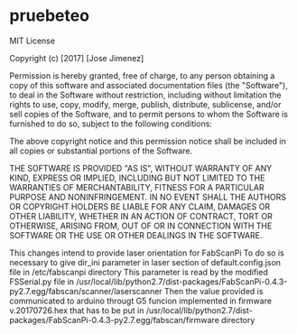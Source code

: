 # pruebeteo
MIT License

Copyright (c) [2017] [Jose Jimenez]

Permission is hereby granted, free of charge, to any person obtaining a copy
of this software and associated documentation files (the "Software"), to deal
in the Software without restriction, including without limitation the rights
to use, copy, modify, merge, publish, distribute, sublicense, and/or sell
copies of the Software, and to permit persons to whom the Software is
furnished to do so, subject to the following conditions:

The above copyright notice and this permission notice shall be included in all
copies or substantial portions of the Software.

THE SOFTWARE IS PROVIDED "AS IS", WITHOUT WARRANTY OF ANY KIND, EXPRESS OR
IMPLIED, INCLUDING BUT NOT LIMITED TO THE WARRANTIES OF MERCHANTABILITY,
FITNESS FOR A PARTICULAR PURPOSE AND NONINFRINGEMENT. IN NO EVENT SHALL THE
AUTHORS OR COPYRIGHT HOLDERS BE LIABLE FOR ANY CLAIM, DAMAGES OR OTHER
LIABILITY, WHETHER IN AN ACTION OF CONTRACT, TORT OR OTHERWISE, ARISING FROM,
OUT OF OR IN CONNECTION WITH THE SOFTWARE OR THE USE OR OTHER DEALINGS IN THE
SOFTWARE.

This changes intend to provide laser orientation for FabScanPi 
To do so is necessary to give dir_ini parameter in laser section of default.config.json file in /etc/fabscanpi directory
This parameter is read by the modified FSSerial.py file in /usr/local/lib/python2.7/dist-packages/FabScanPi-0.4.3-py2.7.egg/fabscan/scanner/laserscanner
Then the value provided is communicated to arduino througt G5 funcion implemented in firmware v.20170726.hex that has to be put in
/usr/local/lib/python2.7/dist-packages/FabScanPi-0.4.3-py2.7.egg/fabscan/firmware directory


